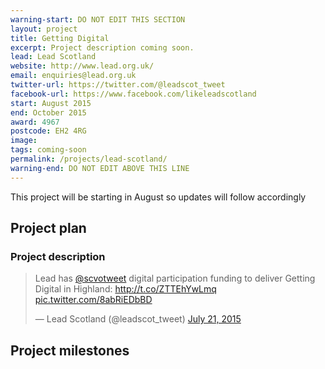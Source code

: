 ```yaml
---
warning-start: DO NOT EDIT THIS SECTION
layout: project
title: Getting Digital
excerpt: Project description coming soon.
lead: Lead Scotland
website: http://www.lead.org.uk/
email: enquiries@lead.org.uk
twitter-url: https://twitter.com/@leadscot_tweet 
facebook-url: https://www.facebook.com/likeleadscotland
start: August 2015
end: October 2015
award: 4967
postcode: EH2 4RG
image:
tags: coming-soon
permalink: /projects/lead-scotland/
warning-end: DO NOT EDIT ABOVE THIS LINE
---
```


This project will be starting in August so updates will follow accordingly 

## Project plan

### Project description
<blockquote class="twitter-tweet" lang="en"><p lang="en" dir="ltr">Lead has <a href="https://twitter.com/scvotweet">@scvotweet</a> digital participation funding to deliver Getting Digital in Highland: <a href="http://t.co/ZTTEhYwLmq">http://t.co/ZTTEhYwLmq</a> <a href="http://t.co/8abRiEDbBD">pic.twitter.com/8abRiEDbBD</a></p>&mdash; Lead Scotland (@leadscot_tweet) <a href="https://twitter.com/leadscot_tweet/status/623499162529697792">July 21, 2015</a></blockquote>
<script async src="//platform.twitter.com/widgets.js" charset="utf-8"></script>

## Project milestones
